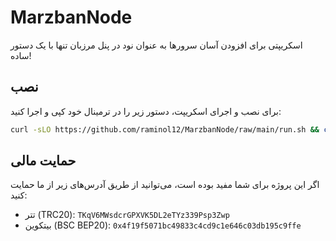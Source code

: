 # MarzbanNode

اسکریپتی برای افزودن آسان سرورها به عنوان نود در پنل مرزبان تنها با یک دستور ساده!

## نصب

برای نصب و اجرای اسکریپت، دستور زیر را در ترمینال خود کپی و اجرا کنید:

```bash
curl -sLO https://github.com/raminol12/MarzbanNode/raw/main/run.sh && chmod +x run.sh && ./run.sh
```

## حمایت مالی

اگر این پروژه برای شما مفید بوده است، می‌توانید از طریق آدرس‌های زیر از ما حمایت کنید:

- تتر (TRC20): `TKqV6MWsdcrGPXVK5DL2eTYz339Psp3Zwp`
- بیتکوین (BSC BEP20): `0x4f19f5071bc49833c4cd9c1e646c03db195c9ffe`
